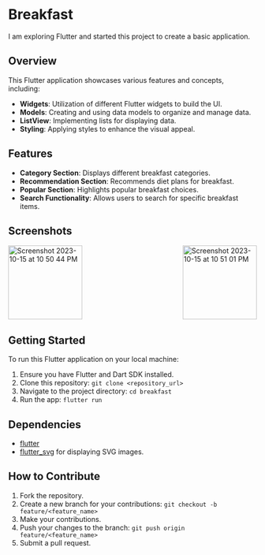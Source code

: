 # Breakfast

I am exploring Flutter and started this project to create a basic application.

## Overview

This Flutter application showcases various features and concepts, including:

- **Widgets**: Utilization of different Flutter widgets to build the UI.
- **Models**: Creating and using data models to organize and manage data.
- **ListView**: Implementing lists for displaying data.
- **Styling**: Applying styles to enhance the visual appeal.

## Features

- **Category Section**: Displays different breakfast categories.
- **Recommendation Section**: Recommends diet plans for breakfast.
- **Popular Section**: Highlights popular breakfast choices.
- **Search Functionality**: Allows users to search for specific breakfast items.

## Screenshots

<div style="display: flex; justify-content: space-between;">

<img width="150" alt="Screenshot 2023-10-15 at 10 50 44 PM" src="https://github.com/dhirendrasingh25/BreakFast-App-simple/assets/115912791/57416b15-6388-4a4d-b799-075e790b1d99">
<span></span>
<img width="150" alt="Screenshot 2023-10-15 at 10 51 01 PM" src="https://github.com/dhirendrasingh25/BreakFast-App-simple/assets/115912791/8f28edd3-26bc-4a52-bb28-cd54b3a890b0">

</div>





## Getting Started

To run this Flutter application on your local machine:

1. Ensure you have Flutter and Dart SDK installed.
2. Clone this repository: `git clone <repository_url>`
3. Navigate to the project directory: `cd breakfast`
4. Run the app: `flutter run`

## Dependencies

- [flutter](https://flutter.dev/)
- [flutter_svg](https://pub.dev/packages/flutter_svg) for displaying SVG images.

## How to Contribute

1. Fork the repository.
2. Create a new branch for your contributions: `git checkout -b feature/<feature_name>`
3. Make your contributions.
4. Push your changes to the branch: `git push origin feature/<feature_name>`
5. Submit a pull request.


